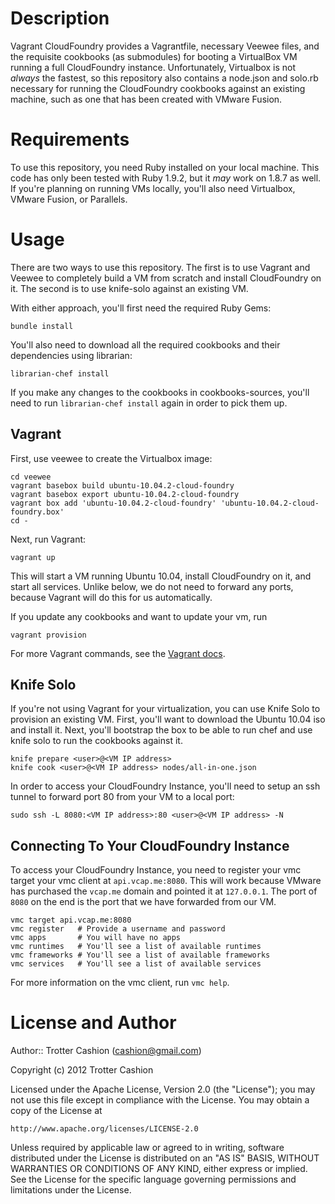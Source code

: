Description
===========

Vagrant CloudFoundry provides a Vagrantfile, necessary Veewee
files, and the requisite cookbooks (as submodules) for booting a
VirtualBox VM running a full CloudFoundry instance. Unfortunately,
Virtualbox is not _always_ the fastest, so this repository also contains
a node.json and solo.rb necessary for running the CloudFoundry cookbooks
against an existing machine, such as one that has been created with
VMware Fusion.

Requirements
============

To use this repository, you need Ruby installed on your local machine.
This code has only been tested with Ruby 1.9.2, but it _may_ work on
1.8.7 as well. If you're planning on running VMs locally, you'll also
need Virtualbox, VMware Fusion, or Parallels.

Usage
=====

There are two ways to use this repository. The first is to use Vagrant
and Veewee to completely build a VM from scratch and install
CloudFoundry on it. The second is to use knife-solo against an existing
VM.

With either approach, you'll first need the required Ruby Gems:

    bundle install

You'll also need to download all the required cookbooks and their
dependencies using librarian:

    librarian-chef install

If you make any changes to the cookbooks in cookbooks-sources, you'll
need to run `librarian-chef install` again in order to pick them up.

Vagrant
-------

First, use veewee to create the Virtualbox image:

    cd veewee
    vagrant basebox build ubuntu-10.04.2-cloud-foundry
    vagrant basebox export ubuntu-10.04.2-cloud-foundry
    vagrant box add 'ubuntu-10.04.2-cloud-foundry' 'ubuntu-10.04.2-cloud-foundry.box'
    cd -

Next, run Vagrant:

    vagrant up

This will start a VM running Ubuntu 10.04, install CloudFoundry on it,
and start all services. Unlike below, we do not need to forward any
ports, because Vagrant will do this for us automatically.

If you update any cookbooks and want to update your vm, run

    vagrant provision

For more Vagrant commands, see the [Vagrant docs](http://vagrantup.com).

Knife Solo
----------

If you're not using Vagrant for your virtualization, you can use Knife
Solo to provision an existing VM. First, you'll want to download the
Ubuntu 10.04 iso and install it. Next, you'll bootstrap the box to be
able to run chef and use knife solo to run the cookbooks against it.

    knife prepare <user>@<VM IP address>
    knife cook <user>@<VM IP address> nodes/all-in-one.json

In order to access your CloudFoundry Instance, you'll need to setup an
ssh tunnel to forward port 80 from your VM to a local port:

    sudo ssh -L 8080:<VM IP address>:80 <user>@<VM IP address> -N

Connecting To Your CloudFoundry Instance
----------------------------------------

To access your CloudFoundry Instance, you need to register your vmc
target your vmc client at `api.vcap.me:8080`. This will work because
VMware has purchased the `vcap.me` domain and pointed it at `127.0.0.1`.
The port of `8080` on the end is the port that we have forwarded from
our VM.

    vmc target api.vcap.me:8080
    vmc register   # Provide a username and password
    vmc apps       # You will have no apps
    vmc runtimes   # You'll see a list of available runtimes
    vmc frameworks # You'll see a list of available frameworks
    vmc services   # You'll see a list of available services

For more information on the vmc client, run `vmc help`.

License and Author
==================

Author:: Trotter Cashion (<cashion@gmail.com>)

Copyright (c) 2012 Trotter Cashion

Licensed under the Apache License, Version 2.0 (the "License");
you may not use this file except in compliance with the License.
You may obtain a copy of the License at

    http://www.apache.org/licenses/LICENSE-2.0

Unless required by applicable law or agreed to in writing, software
distributed under the License is distributed on an "AS IS" BASIS,
WITHOUT WARRANTIES OR CONDITIONS OF ANY KIND, either express or implied.
See the License for the specific language governing permissions and
limitations under the License.
